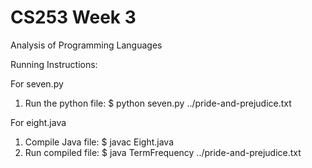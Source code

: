 # CS253 Week 3
Analysis of Programming Languages

Running Instructions:

For seven.py
1) Run the python file:
    $ python seven.py ../pride-and-prejudice.txt
    
For eight.java
1) Compile Java file:
    $ javac Eight.java
2) Run compiled file:
    $ java TermFrequency ../pride-and-prejudice.txt
